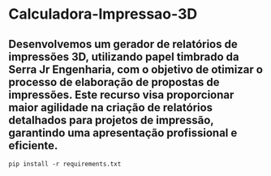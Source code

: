 <h1> Calculadora-Impressao-3D </h1>

<h2>Desenvolvemos um gerador de relatórios de impressões 3D, utilizando papel timbrado da Serra Jr Engenharia, com o objetivo de otimizar o processo de elaboração de propostas de impressões. Este recurso visa proporcionar maior agilidade na criação de relatórios detalhados para projetos de impressão, garantindo uma apresentação profissional e eficiente.</h2>

```
pip install -r requirements.txt
```